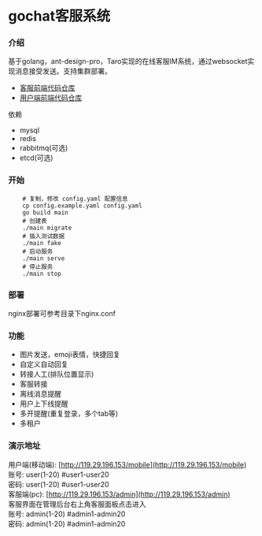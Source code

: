 # gochat客服系统

### 介绍
基于golang，ant-design-pro，Taro实现的在线客服IM系统，通过websocket实现消息接受发送。支持集群部署。
- [客服前端代码仓库](https://github.com/zjwshisb/service-frontend)
- [用户端前端代码仓库](https://github.com/zjwshisb/service-user) 

依赖
- mysql
- redis
- rabbitmq(可选)
- etcd(可选)

### 开始
```shell script
    # 复制，修改 config.yaml 配置信息
    cp config.example.yaml config.yaml
    go build main
    # 创建表
    ./main migrate
    # 插入测试数据
    ./main fake
    # 启动服务
    ./main serve
    # 停止服务
    ./main stop
```

### 部署
nginx部署可参考目录下nginx.conf

    
### 功能
- 图片发送，emoji表情，快捷回复
- 自定义自动回复
- 转接人工(排队位置显示)
- 客服转接
- 离线消息提醒
- 用户上下线提醒  
- 多开提醒(重复登录，多个tab等)
- 多租户


### 演示地址
用户端(移动端): [http://119.29.196.153/mobile](http://119.29.196.153/mobile)  
账号: user(1-20) #user1-user20  
密码: user(1-20) #user1-user20  
客服端(pc): [http://119.29.196.153/admin](http://119.29.196.153/admin)  
客服界面在管理后台右上角客服面板点击进入   
账号: admin(1-20) #admin1-admin20  
密码: admin(1-20) #admin1-admin20  